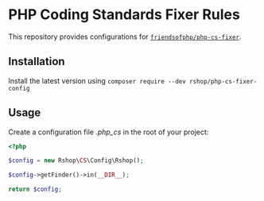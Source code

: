 # PHP Coding Standards Fixer Rules

This repository provides configurations for [`friendsofphp/php-cs-fixer`](http://github.com/FriendsOfPHP/PHP-CS-Fixer).

## Installation

Install the latest version using `composer require --dev rshop/php-cs-fixer-config`

## Usage

Create a configuration file *.php_cs* in the root of your project:

```php
<?php

$config = new Rshop\CS\Config\Rshop();

$config->getFinder()->in(__DIR__);

return $config;
```